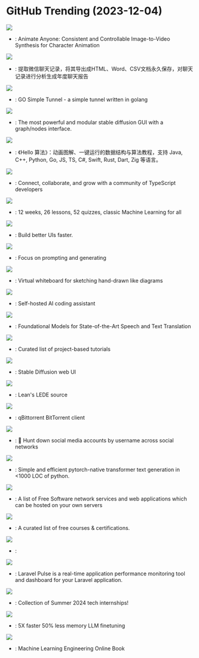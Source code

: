 # GitHub Trending (2023-12-04)

![](https://img.shields.io/badge/none-New%202-green?style=flat-square&logo=appveyor)
- [](https://github.comundefined): Animate Anyone: Consistent and Controllable Image-to-Video Synthesis for Character Animation

![](https://img.shields.io/badge/Python-New%203-green?style=flat-square&logo=appveyor)
- [](https://github.comundefined): 提取微信聊天记录，将其导出成HTML、Word、CSV文档永久保存，对聊天记录进行分析生成年度聊天报告

![](https://img.shields.io/badge/Go-New%2095-green?style=flat-square&logo=appveyor)
- [](https://github.comundefined): GO Simple Tunnel - a simple tunnel written in golang

![](https://img.shields.io/badge/Python-New%20342-green?style=flat-square&logo=appveyor)
- [](https://github.comundefined): The most powerful and modular stable diffusion GUI with a graph/nodes interface.

![](https://img.shields.io/badge/Java-New%20469-green?style=flat-square&logo=appveyor)
- [](https://github.comundefined): 《Hello 算法》：动画图解、一键运行的数据结构与算法教程，支持 Java, C++, Python, Go, JS, TS, C#, Swift, Rust, Dart, Zig 等语言。

![](https://img.shields.io/badge/TypeScript-New%20353-green?style=flat-square&logo=appveyor)
- [](https://github.comundefined): Connect, collaborate, and grow with a community of TypeScript developers

![](https://img.shields.io/badge/HTML-New%20376-green?style=flat-square&logo=appveyor)
- [](https://github.comundefined): 12 weeks, 26 lessons, 52 quizzes, classic Machine Learning for all

![](https://img.shields.io/badge/TypeScript-New%20372-green?style=flat-square&logo=appveyor)
- [](https://github.comundefined): Build better UIs faster.

![](https://img.shields.io/badge/Python-New%201-green?style=flat-square&logo=appveyor)
- [](https://github.comundefined): Focus on prompting and generating

![](https://img.shields.io/badge/TypeScript-New%20246-green?style=flat-square&logo=appveyor)
- [](https://github.comundefined): Virtual whiteboard for sketching hand-drawn like diagrams

![](https://img.shields.io/badge/Rust-New%20193-green?style=flat-square&logo=appveyor)
- [](https://github.comundefined): Self-hosted AI coding assistant

![](https://img.shields.io/badge/C-New%20416-green?style=flat-square&logo=appveyor)
- [](https://github.comundefined): Foundational Models for State-of-the-Art Speech and Text Translation

![](https://img.shields.io/badge/none-New%20401-green?style=flat-square&logo=appveyor)
- [](https://github.comundefined): Curated list of project-based tutorials

![](https://img.shields.io/badge/Python-New%20225-green?style=flat-square&logo=appveyor)
- [](https://github.comundefined): Stable Diffusion web UI

![](https://img.shields.io/badge/C-New%2014-green?style=flat-square&logo=appveyor)
- [](https://github.comundefined): Lean's LEDE source

![](https://img.shields.io/badge/C%2B%2B-New%2022-green?style=flat-square&logo=appveyor)
- [](https://github.comundefined): qBittorrent BitTorrent client

![](https://img.shields.io/badge/Python-New%2031-green?style=flat-square&logo=appveyor)
- [](https://github.comundefined): 🔎 Hunt down social media accounts by username across social networks

![](https://img.shields.io/badge/Python-New%20547-green?style=flat-square&logo=appveyor)
- [](https://github.comundefined): Simple and efficient pytorch-native transformer text generation in <1000 LOC of python.

![](https://img.shields.io/badge/none-New%20202-green?style=flat-square&logo=appveyor)
- [](https://github.comundefined): A list of Free Software network services and web applications which can be hosted on your own servers

![](https://img.shields.io/badge/none-New%20373-green?style=flat-square&logo=appveyor)
- [](https://github.comundefined): A curated list of free courses & certifications.

![](https://img.shields.io/badge/Python-New%2070-green?style=flat-square&logo=appveyor)
- [](https://github.comundefined): 

![](https://img.shields.io/badge/PHP-New%20139-green?style=flat-square&logo=appveyor)
- [](https://github.comundefined): Laravel Pulse is a real-time application performance monitoring tool and dashboard for your Laravel application.

![](https://img.shields.io/badge/none-New%20141-green?style=flat-square&logo=appveyor)
- [](https://github.comundefined): Collection of Summer 2024 tech internships!

![](https://img.shields.io/badge/Python-New%20345-green?style=flat-square&logo=appveyor)
- [](https://github.comundefined): 5X faster 50% less memory LLM finetuning

![](https://img.shields.io/badge/Python-New%20185-green?style=flat-square&logo=appveyor)
- [](https://github.comundefined): Machine Learning Engineering Online Book

